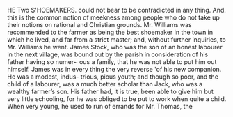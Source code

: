 HE Two S'HOEMAKERS. could not bear to be contradicted in any thing. And. this is the common notion of meekness among people who do not take up their notions on rational and Christian grounds.
Mr. Williams was recommended to the farmer as being the best shoemaker in the town in which he lived, and far from a strict master; and, without further inquiries, to Mr. Williams he went.
James Stock, who was the son of an honest labourer in the next village, was bound out by the parish in consideration of his father having so numer~ ous a family, that he was not able to put him out himself. James was in every thing the very reverse 'of his new companion. He was a modest, indus- trious, pious youth; and though so poor, and the child of a labourer, was a much better scholar than Jack, who was a wealthy farmer’s son. His father had, it is true, been able to give him but very little schooling, for he was obliged to be put to work when quite a child. When very young, he used to run of errands for Mr. Thomas, the 
